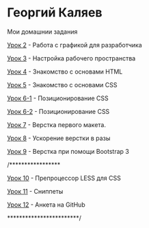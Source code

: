 # Георгий Каляев
Мои домашнии задания

[Урок 2](https://github.com/GeorgeKalyaev/GeorgeKalyaev.github.io/tree/master/lesson_2/img "Работа с графикой для разработчика") - Работа с графикой для разработчика

[Урок 3](https://github.com/GeorgeKalyaev/GeorgeKalyaev.github.io/tree/master/lesson_3 "Настройка рабочего пространства") - Настройка рабочего пространства

[Урок 4](https://github.com/GeorgeKalyaev/GeorgeKalyaev.github.io/tree/master/lesson_4 "Знакомство с основами HTML ") - Знакомство с основами HTML 

[Урок 5](https://github.com/GeorgeKalyaev/GeorgeKalyaev.github.io/tree/master/lesson_5 "Знакомство с основами CSS ") - Знакомство с основами CSS 

[Урок 6-1](GeorgeKalyaev.github.io/lesson_6-1/ "Позиционирование CSS") - Позиционирование CSS

[Урок 6-2](GeorgeKalyaev.github.io/lesson_6-2/ "Позиционирование CSS") - Позиционирование CSS

[Урок 7](GeorgeKalyaev.github.io/lesson_7/ "Верстка первого макета.") - Верстка первого макета.

[Урок 8](GeorgeKalyaev.github.io/lesson_8/ "Ускорение верстки в разы") - Ускорение верстки в разы

[Урок 9](GeorgeKalyaev.github.io/lesson_9/ "Верстка при помощи Bootstrap 3") - Верстка при помощи Bootstrap 3

/*****************

[Урок 10](https://github.com/GeorgeKalyaev/GeorgeKalyaev.github.io/blob/master/main.less "Препроцессор LESS для CSS") - Препроцессор LESS для CSS

[Урок 11](https://github.com/GeorgeKalyaev/GeorgeKalyaev.github.io/tree/master/yr11 "Сниппеты ") - Сниппеты 

[Урок 12](адрес "Анкета на GitHub") - Анкета на GitHub

************************/
